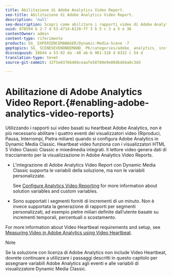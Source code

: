 ```yaml
---
title: Abilitazione di Adobe Analytics Video Report.
seo-title: Abilitazione di Adobe Analytics Video Report.
description: 'null'
seo-description: Scopri come abilitare i rapporti video di Adobe Analytics.
uuid: 078594 b 2-7 d 53-4714-8128-ff 3 b 5 c 3 a 5 e 36
contentOwner: admin
content-type: riferimento
products: SG_ EXPERIENCEMANAGER/Dynamic-Media-Scene -7
geptopics: SG_ SCENESEVENONDEMAND_ PK/categories/adobe_ analytics_ instrumentation_ kit
discoiquuid: 18644 a 53-92 da -40 ab-b 961-318 d 8332 c 54 d
translation-type: tm+mt
source-git-commit: 32f5e03766466ceaafe58780e9e80dbdd4a0c3dd

---
```



# Abilitazione di Adobe Analytics Video Report.{#enabling-adobe-analytics-video-reports}

Utilizzando i rapporti sui video basati su heartbeat Adobe Analytics, non è più necessario abilitare i quattro eventi dei visualizzatori video (Riproduci, Pausa, Interrompi, Pietra miliare) quando si configura Adobe Analytics in Dynamic Media Classic. Heartbeat video funziona con i visualizzatori HTML 5 Video Classic Classic e mixedmedia integrati. Il lettore video genera dati di tracciamento per la visualizzazione in Adobe Analytics Video Reports.

* L'integrazione di Adobe Analytics Video Report con Dynamic Media Classic supporta le variabili della soluzione, ma non le variabili personalizzate.

   See [Configure Analytics Video Reporting](https://microsite.omniture.com/t2/help/en_US/sc/appmeasurement/hbvideo/video_analytics_config.html) for more information about solution variables and custom variables.

* Sono supportati i segmenti forniti di incrementi di un minuto. Non è invece supportata la generazione di rapporti per segmenti personalizzati, ad esempio pietre miliari definite dall’utente basate su incrementi temporali, percentuali o scostamento.

For more information about Video Heartbeat requirements and setup, see [Measuring Video in Adobe Analytics using Video Heartbeat](https://microsite.omniture.com/t2/help/en_US/sc/appmeasurement/hbvideo/).

>[!NOTE]
>
>Se la soluzione con licenza di Adobe Analytics non include Video Heartbeat, dovrete continuare a utilizzare i passaggi descritti in questo capitolo per assegnare variabili Adobe Analytics agli eventi e alle variabili di visualizzatore Dynamic Media Classic.

